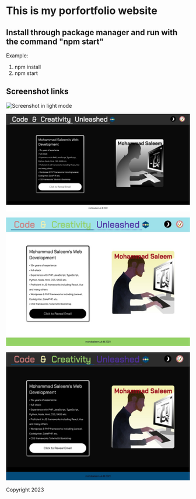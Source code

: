# This is my porfortfolio website

## Install through package manager and run with the command "npm start"

Example:

1. npm install
2. npm start

## Screenshot links

![Screenshot in light mode](https://github.com/mohdabdullahsaleem/mas/blob/main/screenshots/light-mode.jpe?raw=true)

![Screenshot in dark mode](https://github.com/mohdabdullahsaleem/mas/blob/main/screenshots/dark-mode.jpeg?raw=true)

![Screenshot in light mode with colour](https://github.com/mohdabdullahsaleem/mas/blob/main/screenshots/light-mode-colour.jpeg?raw=true)

![Screenshot in dark mode with colour](https://github.com/mohdabdullahsaleem/mas/blob/main/screenshots/dark-mode-colour.jpeg?raw=true)

Copyright 2023
